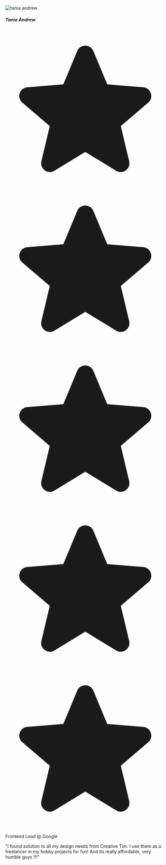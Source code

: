 <div className="relative flex w-full max-w-[26rem] flex-col rounded-xl bg-transparent bg-clip-border text-gray-700 shadow-none">
  <div className="relative mx-0 mt-4 flex items-center gap-4 overflow-hidden rounded-xl bg-transparent bg-clip-border pt-0 pb-8 text-gray-700 shadow-none">
    <img
      src="https://images.unsplash.com/photo-1633332755192-727a05c4013d?ixlib=rb-1.2.1&amp;ixid=MnwxMjA3fDB8MHxwaG90by1wYWdlfHx8fGVufDB8fHx8&amp;auto=format&amp;fit=crop&amp;w=1480&amp;q=80"
      alt="tania andrew"
      className="relative inline-block h-[58px] w-[58px] !rounded-full object-cover object-center"
    />
    <div className="flex w-full flex-col gap-0.5">
      <div className="flex items-center justify-between">
        <h5 className="block font-sans text-xl font-semibold leading-snug tracking-normal text-blue-gray-900 antialiased">
          Tania Andrew
        </h5>
        <div className="5 flex items-center gap-0">
          <svg
            xmlns="http://www.w3.org/2000/svg"
            viewBox="0 0 24 24"
            fill="currentColor"
            aria-hidden="true"
            className="h-5 w-5 text-yellow-700"
          >
            <path
              Fill-rule="evenodd"
              d="M10.788 3.21c.448-1.077 1.976-1.077 2.424 0l2.082 5.007 5.404.433c1.164.093 1.636 1.545.749 2.305l-4.117 3.527 1.257 5.273c.271 1.136-.964 2.033-1.96 1.425L12 18.354 7.373 21.18c-.996.608-2.231-.29-1.96-1.425l1.257-5.273-4.117-3.527c-.887-.76-.415-2.212.749-2.305l5.404-.433 2.082-5.006z"
              clip-rule="evenodd"
            ></path>
          </svg>
          <svg
            xmlns="http://www.w3.org/2000/svg"
            viewBox="0 0 24 24"
            fill="currentColor"
            aria-hidden="true"
            className="h-5 w-5 text-yellow-700"
          >
            <path
              fill-rule="evenodd"
              d="M10.788 3.21c.448-1.077 1.976-1.077 2.424 0l2.082 5.007 5.404.433c1.164.093 1.636 1.545.749 2.305l-4.117 3.527 1.257 5.273c.271 1.136-.964 2.033-1.96 1.425L12 18.354 7.373 21.18c-.996.608-2.231-.29-1.96-1.425l1.257-5.273-4.117-3.527c-.887-.76-.415-2.212.749-2.305l5.404-.433 2.082-5.006z"
              clip-rule="evenodd"
            ></path>
          </svg>
          <svg
            xmlns="http://www.w3.org/2000/svg"
            viewBox="0 0 24 24"
            fill="currentColor"
            aria-hidden="true"
            className="h-5 w-5 text-yellow-700"
          >
            <path
              fill-rule="evenodd"
              d="M10.788 3.21c.448-1.077 1.976-1.077 2.424 0l2.082 5.007 5.404.433c1.164.093 1.636 1.545.749 2.305l-4.117 3.527 1.257 5.273c.271 1.136-.964 2.033-1.96 1.425L12 18.354 7.373 21.18c-.996.608-2.231-.29-1.96-1.425l1.257-5.273-4.117-3.527c-.887-.76-.415-2.212.749-2.305l5.404-.433 2.082-5.006z"
              clip-rule="evenodd"
            ></path>
          </svg>
          <svg
            xmlns="http://www.w3.org/2000/svg"
            viewBox="0 0 24 24"
            fill="currentColor"
            aria-hidden="true"
            className="h-5 w-5 text-yellow-700"
          >
            <path
              fill-rule="evenodd"
              d="M10.788 3.21c.448-1.077 1.976-1.077 2.424 0l2.082 5.007 5.404.433c1.164.093 1.636 1.545.749 2.305l-4.117 3.527 1.257 5.273c.271 1.136-.964 2.033-1.96 1.425L12 18.354 7.373 21.18c-.996.608-2.231-.29-1.96-1.425l1.257-5.273-4.117-3.527c-.887-.76-.415-2.212.749-2.305l5.404-.433 2.082-5.006z"
              clip-rule="evenodd"
            ></path>
          </svg>
          <svg
            xmlns="http://www.w3.org/2000/svg"
            viewBox="0 0 24 24"
            fill="currentColor"
            aria-hidden="true"
            className="h-5 w-5 text-yellow-700"
          >
            <path
              fill-rule="evenodd"
              d="M10.788 3.21c.448-1.077 1.976-1.077 2.424 0l2.082 5.007 5.404.433c1.164.093 1.636 1.545.749 2.305l-4.117 3.527 1.257 5.273c.271 1.136-.964 2.033-1.96 1.425L12 18.354 7.373 21.18c-.996.608-2.231-.29-1.96-1.425l1.257-5.273-4.117-3.527c-.887-.76-.415-2.212.749-2.305l5.404-.433 2.082-5.006z"
              clip-rule="evenodd"
            ></path>
          </svg>
        </div>
      </div>
      <p class="block font-sans text-base font-light leading-relaxed text-blue-gray-900 antialiased">
        Frontend Lead @ Google
      </p>
    </div>
  </div>
  <div class="mb-6 p-0">
    <p class="block font-sans text-base font-light leading-relaxed text-inherit antialiased">
      "I found solution to all my design needs from Creative Tim. I use them
      as a freelancer in my hobby projects for fun! And its really affordable,
      very humble guys !!!"
    </p>
  </div>
</div>